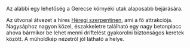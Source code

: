 Az alábbi egy lehetőség a Gerecse környéki utak alaposabb bejárására.

Az útvonal átvezet a híres [Héregi szerpentinen](#Hereg), ami a fő attrakciója. Nagysáphoz nagyon közel, északkeletre található egy nagy betonplacc ahova bármikor be lehet menni driftelést gyakorolni biztonságos keretek között. A műholdkép nézetről jól látható a helye.